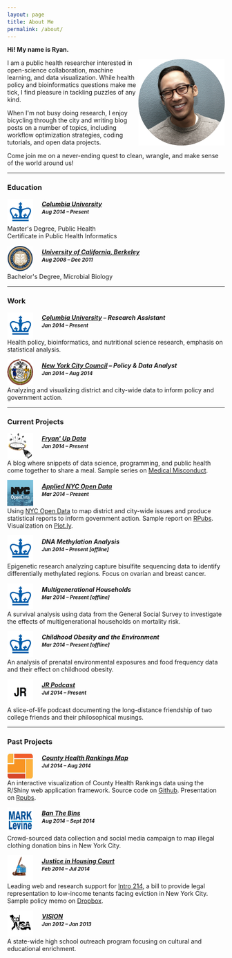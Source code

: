 ```yaml
---
layout: page
title: About Me
permalink: /about/
---
```


<p><strong>Hi! My name is Ryan.</strong></p>
<img align = "right" src = "/assets/images/profile.png" style = "width: 200px; height: 200px">
<p>I am a public health researcher interested in open-science collaboration, machine learning, and data visualization. While health policy and bioinformatics questions make me tick, I find pleasure in tackling puzzles of any kind.</p>
<p>When I'm not busy doing research, I enjoy bicycling through the city and writing blog posts on a number of topics, including workflow optimization strategies, coding tutorials, and open data projects.</p>
<p>Come join me on a never-ending quest to clean, wrangle, and make sense of the world around us!</p>

---

### Education

<img src="/assets/images/columbia.png" width = "60" height = "60" align = "left" style = "margin: 0px 20px 0px 0px">
<h5><a href="http://www.mailman.columbia.edu/" target="_blank">Columbia University</a> <br><small>Aug 2014 &ndash; Present</small></h5>
<p>Master's Degree, Public Health<br>Certificate in Public Health Informatics</p>

<img src="/assets/images/berkeley.png" width = "60" height = "60" align = "left" style = "margin: 0px 20px 0px 0px">
<h5><a href="http://www.mailman.columbia.edu/" target="_blank">University of California, Berkeley</a><br> <small>Aug 2008 &ndash; Dec 2011</small></h5>
<p>Bachelor's Degree, Microbial Biology </p>

---

### Work

<img src="/assets/images/columbia.png" width = "60" height = "60" align = "left" style = "margin: 0px 20px 0px 0px">
<h5><a href="http://mailman.columbia.edu" target="_blank">Columbia University</a> &ndash; Research Assistant<br> <small>Jan 2014 &ndash; Present</small></h5>
<p>Health policy, bioinformatics, and nutritional science research, emphasis on statistical analysis.</p>

<img src="/assets/images/nycc-logo.png" width = "60" height = "60" align = "left" style = "margin: 0px 20px 0px 0px">
<h5><a href="http://council.nyc.gov/html/home/home.shtml" target="_blank">New York City Council</a> &ndash; Policy &amp; Data Analyst <br><small>Jan 2014 &ndash; Aug 2014</small></h5>
<p>Analyzing and visualizing district and city-wide data to inform policy and government action.</p>

---

### Current Projects

<img src="/assets/images/fryandata-logo.png" width = "60" height = "60" align = "left" style = "margin: 0px 20px 0px 0px">
<h5><a href="http://fryandata.wordpress.com" target="_blank">Fryan' Up Data</a> <br><small>Jan 2014 &ndash; Present</small></h5>
<p>A blog where snippets of data science, programming, and public health come together to share a meal. Sample series on <a href = "http://www.ryancquan.com/blog/2014/7/9/x0ohjuu3558s53swks494phapmjtop" target = "_blank">Medical Misconduct</a>.</p>

<img src="/assets/images/nyc-open-data.png" width = "60" height = "60" align = "left" style = "margin: 0px 20px 0px 0px">
<h5><a href="http://housingcourt.weebly.com/" target="_blank">Applied NYC Open Data</a> <br> <small>Mar 2014 &ndash; Present</small></h5>
<p>Using <a href = "https://nycopendata.socrata.com/" target="_blank">NYC Open Data</a> to map district and city-wide issues and produce statistical reports to inform government action. Sample report on <a href="http://rpubs.com/rcquan/22480" target="_blank">RPubs</a>. Visualization on <a href = "https://plot.ly/~rcquan/0" target = "_blank">Plot.ly</a>.</p>

<img src="/assets/images/columbia.png" width = "60" height = "60" align = "left" style = "margin: 0px 20px 0px 0px">
<h5>DNA Methylation Analysis <br><small>Jun 2014 &ndash; Present [offline]</small></h5>
<p>Epigenetic research analyzing capture bisulfite sequencing data to identify differentially methylated regions. Focus on ovarian and breast cancer. </p>

<img src="/assets/images/columbia.png" width = "60" height = "60" align = "left" style = "margin: 0px 20px 0px 0px">
<h5>Multigenerational Households <br><small>Mar 2014 &ndash; Present [offline]</small></h5>
<p>A survival analysis using data from the General Social Survey to investigate the effects of multigenerational households on mortality risk.</p>

<img src="/assets/images/columbia.png" width = "60" height = "60" align = "left" style = "margin: 0px 20px 0px 0px">
<h5>Childhood Obesity and the Environment <br><small>Mar 2014 &ndash; Present [offline]</small></h5>
<p>An analysis of prenatal environmental exposures and food frequency data and their effect on childhood obesity.</p>

<img src="/assets/images/jr.png" width = "60" height = "60" align = "left" style = "margin: 0px 20px 0px 0px">
<h5><a href = "http://www.ryancquan.com/blog?category=Podcasts" target="_blank">JR Podcast</a> <br><small>Jul 2014 &ndash; Present </small></h5>
<p>A slice-of-life podcast documenting the long-distance friendship of two college friends and their philosophical musings.</p>

---

### Past Projects

<img src="/assets/images/chr.png" width = "60" height = "60" align = "left" style = "margin: 0px 20px 0px 0px">
<h5><a href="https://ryancquan.shinyapps.io/county-health-rankings/" target="_blank">County Health Rankings Map</a> <br> <small>Jul 2014 &ndash; Aug 2014</small></h5>
<p>An interactive visualization of County Health Rankings data using the R/Shiny web application framework. Source code on <a href = "https://github.com/rcquan/devdataprod" target = "_blank">Github</a>. Presentation on <a href = "http://rpubs.com/rcquan/county-health-rankings" target = "_blank">Rpubs</a>.</p> 

<img src="/assets/images/levine.png" width = "60" height = "60" align = "left" style = "margin: 0px 20px 0px 0px">
<h5><a href="http://banthebins.crowdmap.com" target="_blank">Ban The Bins</a><br> <small>Aug 2014 &ndash; Sept 2014</small></h5>
<p>Crowd-sourced data collection and social media campaign to map illegal clothing donation bins in New York City.</p>

<img src="/assets/images/housing-court.png" width = "60" height = "60" align = "left" style = "margin: 0px 20px 0px 0px">
<h5><a href="http://housingcourt.weebly.com/" target="_blank">Justice in Housing Court</a> <br> <small>Feb 2014 &ndash; Jul 2014</small></h5>
<p>Leading web and research support for <a href = "http://legistar.council.nyc.gov/LegislationDetail.aspx?ID=1687978&amp;GUID=29A4594B-9E8A-4C5E-A797-96BDC4F64F80&amp;Options=&amp;Search=" target = "_blank">Intro 214</a>, a bill to provide legal representation to low-income tenants facing eviction in New York City. Sample policy memo on <a href = "https://www.dropbox.com/s/69o29pkuu62a1ib/Eviction_PolicyMemo.pdf" target = "_blank">Dropbox</a>.</p>

<img src="/assets/images/vsa-logo.png" width = "60" height = "60" align = "left" style = "margin: 0px 20px 0px 0px">
<h5><a href = "http://calvsa.com/vision/" target = "_blank">VISION</a> <br><small>Jan 2012 &ndash; Jan 2013</small></h5>
<p>A state-wide high school outreach program focusing on cultural and educational enrichment. </p>
